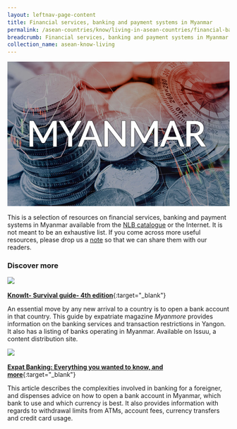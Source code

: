 ```yaml
---
layout: leftnav-page-content
title: Financial services, banking and payment systems in Myanmar
permalink: /asean-countries/know/living-in-asean-countries/financial-banking-payment-in-myanmar/
breadcrumb: Financial services, banking and payment systems in Myanmar
collection_name: asean-know-living
---
```


<img src="/images/asean-living/ASEAN-Myanmar-Banking.jpg" alt="Myanmar banking banner" style="width:800px;" />

This is a selection of resources on financial services, banking and payment systems in Myanmar available from the [NLB catalogue](http://catalogue.nlb.gov.sg/) or the Internet.  It is not meant to be an exhaustive list. If you come across more useful resources, please drop us a [note](https://www.eyeonasia.gov.sg/contact-us/) so that we can share them with our readers.

### **Discover more**

<img src="/images/resources/Article 1.jpg" style="width:180px;" />

[**KnowIt- Survival guide- 4th edition**](https://issuu.com/myanmore/docs/know_it__4__jun-dec_2016__-_issuu__){:target="_blank"}

An essential move by any new arrival to a country is to open a bank account in that country. This guide by expatriate magazine *Myanmore* provides information on the banking services and transaction restrictions in Yangon. It also has a listing of banks operating in Myanmar. Available on Issuu, a content distribution site.

<img src="/images/resources/Article 4.jpg" style="width:180px;" />

[**Expat Banking: Everything you wanted to know, and more**](https://frontiermyanmar.net/en/business/expat-banking-everything-you-wanted-to-know-and-more){:target="_blank"}

This article describes the complexities involved in banking for a foreigner, and dispenses advice on how to open a bank account in Myanmar, which bank to use and which currency is best. It also provides information with regards to withdrawal limits from ATMs, account fees, currency transfers and credit card usage.

